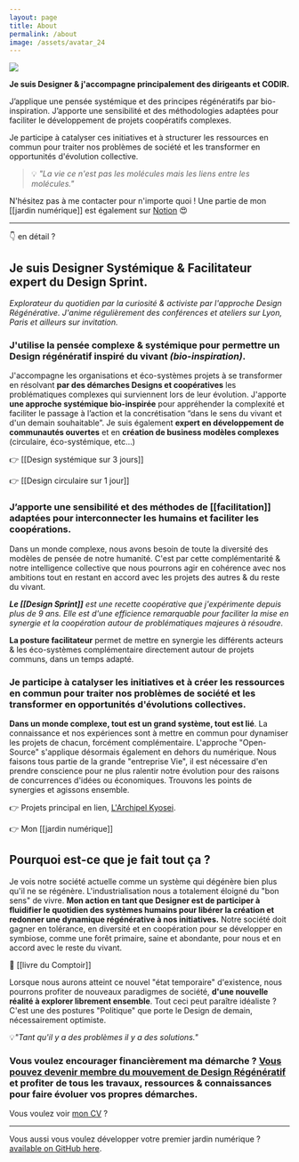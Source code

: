 ```yaml
---
layout: page
title: About
permalink: /about
image: /assets/avatar_24
---
```


![]({{page.image}})

**Je suis Designer & j'accompagne principalement des dirigeants et CODIR.** 

J’applique une pensée systémique et des principes régénératifs par bio-inspiration. 
J’apporte une sensibilité et des méthodologies adaptées pour faciliter le développement de projets coopératifs complexes.

Je participe à catalyser ces initiatives et à structurer les ressources en commun pour traiter nos problèmes de société et les transformer en opportunités d'évolution collective.

> 💡 _"La vie ce n'est pas les molécules mais les liens entre les molécules."_



N'hésitez pas à me contacter pour n'importe quoi ! Une partie de mon [[jardin numérique]] est également sur [Notion](https://www.notion.so/liutnotes/Explorer-cr-er-ensemble-a39dc93057aa45999a87feffe61ed956) 😍

---

👇 en détail ?

## Je suis Designer Systémique & Facilitateur expert du Design Sprint.

_Explorateur du quotidien par la curiosité & activiste par l'approche Design Régénérative. J'anime régulièrement des conférences et ateliers sur Lyon, Paris et ailleurs sur invitation._

### J'utilise la pensée complexe & systémique pour permettre un Design régénératif inspiré du vivant _(bio-inspiration)_. 

J'accompagne les organisations et éco-systèmes projets à se transformer en résolvant **par des démarches Designs et coopératives** les problématiques complexes qui surviennent lors de leur évolution. J'apporte **une approche systémique bio-inspirée** pour appréhender la complexité et faciliter le passage à l’action et la concrétisation “dans le sens du vivant et d'un demain souhaitable”. Je suis également **expert en développement de communautés ouvertes** et en **création de business modèles complexes** (circulaire, éco-systémique, etc…)  

👉 [[Design systémique sur 3 jours]]

👉 [[Design circulaire sur 1 jour]]

### J’apporte une sensibilité et des méthodes de [[facilitation]] adaptées pour interconnecter les humains et faciliter les coopérations. 

Dans un monde complexe, nous avons besoin de toute la diversité des modèles de pensée de notre humanité. C'est par cette complémentarité & notre intelligence collective que nous pourrons agir en cohérence avec nos ambitions tout en restant en accord avec les projets des autres & du reste du vivant.

_**Le [[Design Sprint]]**_ _est une recette coopérative que j'expérimente depuis plus de 9 ans. Elle est d'une efficience remarquable pour faciliter la mise en synergie et la coopération autour de problématiques majeures à résoudre._

**La posture facilitateur** permet de mettre en synergie les différents acteurs & les éco-systèmes complémentaire directement autour de projets communs, dans un temps adapté.

### Je participe à catalyser les initiatives et à créer les ressources en commun pour traiter nos problèmes de société et les transformer en opportunités d'évolutions collectives.  

**Dans un monde complexe, tout est un grand système, tout est lié**. La connaissance et nos expériences sont à mettre en commun pour dynamiser les projets de chacun, forcément complémentaire. L'approche "Open-Source" s'applique désormais également en dehors du numérique. Nous faisons tous partie de la grande "entreprise Vie", il est nécessaire d'en prendre conscience pour ne plus ralentir notre évolution pour des raisons de concurrences d'idées ou économiques. Trouvons les points de synergies et agissons ensemble.

👉 Projets principal en lien, [L'Archipel Kyosei](https://archipelkyosei.com/ "Link: https://archipelkyosei.com").

👉 Mon [[jardin numérique]]

## Pourquoi est-ce que je fait tout ça ?

Je vois notre société actuelle comme un système qui dégénère bien plus qu'il ne se régénère. L'industrialisation nous a totalement éloigné du "bon sens" de vivre. **Mon action en tant que Designer est de participer à fluidifier le quotidien des systèmes humains pour libérer la création et redonner une dynamique régénérative à nos initiatives.** Notre société doit gagner en tolérance, en diversité et en coopération pour se développer en symbiose, comme une forêt primaire, saine et abondante, pour nous et en accord avec le reste du vivant.

📕 [[livre du Comptoir]]

Lorsque nous aurons atteint ce nouvel "état temporaire" d'existence, nous pourrons profiter de nouveaux paradigmes de société, **d'une nouvelle réalité à explorer librement ensemble**. Tout ceci peut paraître idéaliste ? C'est une des postures "Politique" que porte le Design de demain, nécessairement optimiste.

💡_"Tant qu'il y a des problèmes il y a des solutions."_

### Vous voulez encourager financièrement ma démarche ? [Vous pouvez devenir membre du mouvement de Design Régénératif](https://www.buymeacoffee.com/liut "Link: https://www.buymeacoffee.com/liut") et profiter de tous les travaux, ressources & connaissances pour faire évoluer vos propres démarches.

Vous voulez voir [mon CV](https://standardresume.co/r/W8FdUb9_QUu4fymQ-9xdz "Link: https://standardresume.co/r/W8FdUb9_QUu4fymQ-9xdz") ?

---
Vous aussi vous voulez développer votre premier jardin numérique ?
[available on GitHub here](https://github.com/maximevaillancourt/digital-garden-jekyll-template).

<style>
  .wrapper {
    max-width: 46em;
  }
</style>
